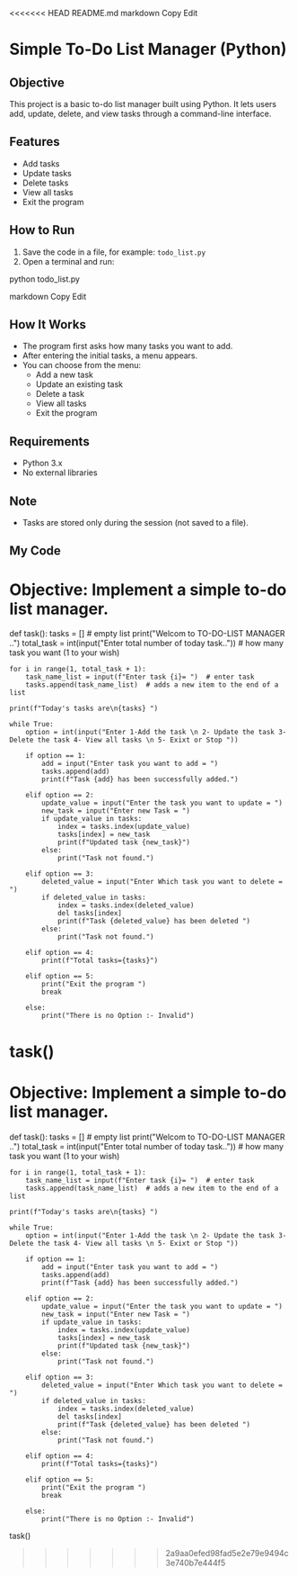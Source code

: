 <<<<<<< HEAD
README.md
markdown
Copy
Edit

# Simple To-Do List Manager (Python)

## Objective

This project is a basic to-do list manager built using Python. It lets users add, update, delete, and view tasks through a command-line interface.

## Features

- Add tasks
- Update tasks
- Delete tasks
- View all tasks
- Exit the program

## How to Run

1. Save the code in a file, for example: `todo_list.py`
2. Open a terminal and run:

python todo_list.py

markdown
Copy
Edit

## How It Works

- The program first asks how many tasks you want to add.
- After entering the initial tasks, a menu appears.
- You can choose from the menu:
  - Add a new task
  - Update an existing task
  - Delete a task
  - View all tasks
  - Exit the program

## Requirements

- Python 3.x
- No external libraries

## Note

- Tasks are stored only during the session (not saved to a file).

## My Code

# Objective: Implement a simple to-do list manager.

def task():
tasks = [] # empty list
print("Welcom to TO-DO-LIST MANAGER ..")
total_task = int(input("Enter total number of today task..")) # how many task you want (1 to your wish)

    for i in range(1, total_task + 1):
        task_name_list = input(f"Enter task {i}= ")  # enter task
        tasks.append(task_name_list)  # adds a new item to the end of a list

    print(f"Today's tasks are\n{tasks} ")

    while True:
        option = int(input("Enter 1-Add the task \n 2- Update the task 3- Delete the task 4- View all tasks \n 5- Exixt or Stop "))

        if option == 1:
            add = input("Enter task you want to add = ")
            tasks.append(add)
            print(f"Task {add} has been successfully added.")

        elif option == 2:
            update_value = input("Enter the task you want to update = ")
            new_task = input("Enter new Task = ")
            if update_value in tasks:
                index = tasks.index(update_value)
                tasks[index] = new_task
                print(f"Updated task {new_task}")
            else:
                print("Task not found.")

        elif option == 3:
            deleted_value = input("Enter Which task you want to delete = ")
            if deleted_value in tasks:
                index = tasks.index(deleted_value)
                del tasks[index]
                print(f"Task {deleted_value} has been deleted ")
            else:
                print("Task not found.")

        elif option == 4:
            print(f"Total tasks={tasks}")

        elif option == 5:
            print("Exit the program ")
            break

        else:
            print("There is no Option :- Invalid")

task()
=======
# Objective: Implement a simple to-do list manager.
def task():
    tasks = []  # empty list
    print("Welcom to TO-DO-LIST MANAGER ..")
    total_task = int(input("Enter total number of today task.."))  # how many task you want (1 to your wish)

    for i in range(1, total_task + 1):
        task_name_list = input(f"Enter task {i}= ")  # enter task 
        tasks.append(task_name_list)  # adds a new item to the end of a list 

    print(f"Today's tasks are\n{tasks} ")

    while True:
        option = int(input("Enter 1-Add the task \n 2- Update the task 3- Delete the task 4- View all tasks \n 5- Exixt or Stop "))
        
        if option == 1:
            add = input("Enter task you want to add = ")
            tasks.append(add) 
            print(f"Task {add} has been successfully added.")

        elif option == 2:
            update_value = input("Enter the task you want to update = ")
            new_task = input("Enter new Task = ")
            if update_value in tasks:
                index = tasks.index(update_value) 
                tasks[index] = new_task
                print(f"Updated task {new_task}")
            else:
                print("Task not found.")

        elif option == 3:
            deleted_value = input("Enter Which task you want to delete = ")
            if deleted_value in tasks: 
                index = tasks.index(deleted_value)
                del tasks[index]
                print(f"Task {deleted_value} has been deleted ")
            else:
                print("Task not found.")

        elif option == 4:
            print(f"Total tasks={tasks}") 

        elif option == 5:
            print("Exit the program ")
            break

        else:
            print("There is no Option :- Invalid")

task()
>>>>>>> 2a9aa0efed98fad5e2e79e9494c3e740b7e444f5
